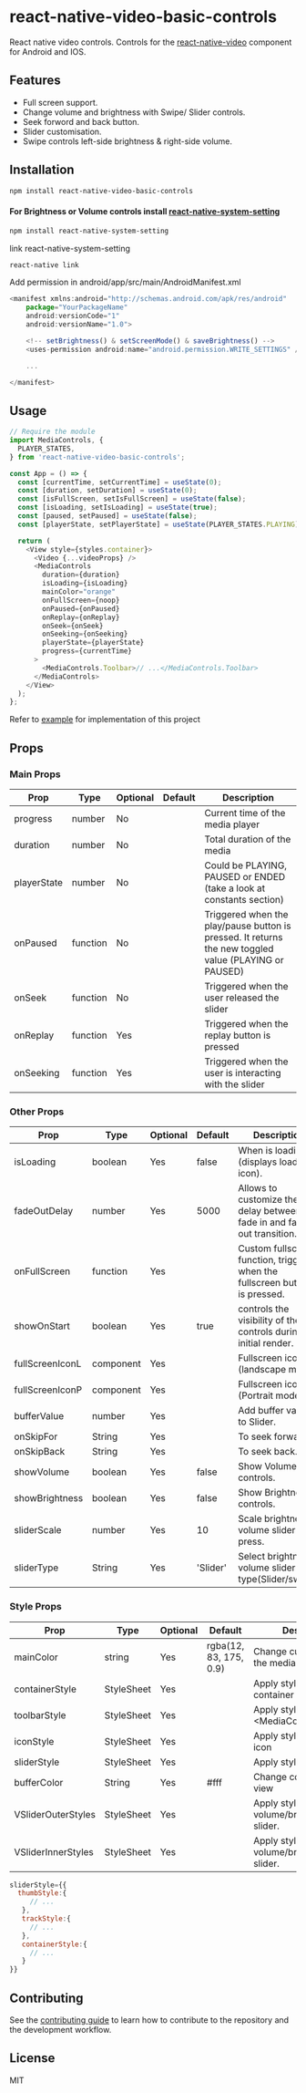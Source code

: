 # react-native-video-basic-controls

React native video controls.
Controls for the [react-native-video](https://github.com/react-native-video/react-native-video) component for Android and IOS.

## Features

- Full screen support.
- Change volume and brightness with Swipe/ Slider controls.
- Seek forword and back button.
- Slider customisation.
- Swipe controls left-side brightness & right-side volume.

## Installation

```sh
npm install react-native-video-basic-controls
```

#### For Brightness or Volume controls install [react-native-system-setting](https://github.com/c19354837/react-native-system-setting)

```sh
npm install react-native-system-setting
```

link react-native-system-setting

```sh
react-native link
```

Add permission in android/app/src/main/AndroidManifest.xml

```js
<manifest xmlns:android="http://schemas.android.com/apk/res/android"
    package="YourPackageName"
    android:versionCode="1"
    android:versionName="1.0">

    <!-- setBrightness() & setScreenMode() & saveBrightness() -->
    <uses-permission android:name="android.permission.WRITE_SETTINGS" />

    ...

</manifest>
```

## Usage

```js
// Require the module
import MediaControls, {
  PLAYER_STATES,
} from 'react-native-video-basic-controls';

const App = () => {
  const [currentTime, setCurrentTime] = useState(0);
  const [duration, setDuration] = useState(0);
  const [isFullScreen, setIsFullScreen] = useState(false);
  const [isLoading, setIsLoading] = useState(true);
  const [paused, setPaused] = useState(false);
  const [playerState, setPlayerState] = useState(PLAYER_STATES.PLAYING);

  return (
    <View style={styles.container}>
      <Video {...videoProps} />
      <MediaControls
        duration={duration}
        isLoading={isLoading}
        mainColor="orange"
        onFullScreen={noop}
        onPaused={onPaused}
        onReplay={onReplay}
        onSeek={onSeek}
        onSeeking={onSeeking}
        playerState={playerState}
        progress={currentTime}
      >
        <MediaControls.Toolbar>// ...</MediaControls.Toolbar>
      </MediaControls>
    </View>
  );
};
```

Refer to [example](https://github.com/prathmesh28/react-native-video-basic-controls/tree/master/example) for implementation of this project

## Props

### Main Props

| Prop        | Type     | Optional | Default | Description                                                                                           |
| ----------- | -------- | -------- | ------- | ----------------------------------------------------------------------------------------------------- |
| progress    | number   | No       |         | Current time of the media player                                                                      |
| duration    | number   | No       |         | Total duration of the media                                                                           |
| playerState | number   | No       |         | Could be PLAYING, PAUSED or ENDED (take a look at constants section)                                  |
| onPaused    | function | No       |         | Triggered when the play/pause button is pressed. It returns the new toggled value (PLAYING or PAUSED) |
| onSeek      | function | No       |         | Triggered when the user released the slider                                                           |
| onReplay    | function | Yes      |         | Triggered when the replay button is pressed                                                           |
| onSeeking   | function | Yes      |         | Triggered when the user is interacting with the slider                                                |

### Other Props

| Prop            | Type      | Optional | Default  | Description                                                                  |
| --------------- | --------- | -------- | -------- | ---------------------------------------------------------------------------- |
| isLoading       | boolean   | Yes      | false    | When is loading (displays loading icon).                                     |
| fadeOutDelay    | number    | Yes      | 5000     | Allows to customize the delay between fade in and fade out transition.       |
| onFullScreen    | function  | Yes      |          | Custom fullscreen function, triggered when the fullscreen button is pressed. |
| showOnStart     | boolean   | Yes      | true     | controls the visibility of the controls during the initial render.           |
| fullScreenIconL | component | Yes      |          | Fullscreen icon (landscape mode).                                            |
| fullScreenIconP | component | Yes      |          | Fullscreen icon (Portrait mode).                                             |
| bufferValue     | number    | Yes      |          | Add buffer value to Slider.                                                  |
| onSkipFor       | String    | Yes      |          | To seek forward.                                                             |
| onSkipBack      | String    | Yes      |          | To seek back.                                                                |
| showVolume      | boolean   | Yes      | false    | Show Volume controls.                                                        |
| showBrightness  | boolean   | Yes      | false    | Show Brightness controls.                                                    |
| sliderScale     | number    | Yes      | 10       | Scale brightness/ volume slider on press.                                    |
| sliderType      | String    | Yes      | 'Slider' | Select brightness/ volume slider type(Slider/swipe).                         |

### Style Props

| Prop               | Type       | Optional | Default                | Description                                     |
| ------------------ | ---------- | -------- | ---------------------- | ----------------------------------------------- |
| mainColor          | string     | Yes      | rgba(12, 83, 175, 0.9) | Change custom color to the media controls       |
| containerStyle     | StyleSheet | Yes      |                        | Apply styles to the container                   |
| toolbarStyle       | StyleSheet | Yes      |                        | Apply styles to <MediaControls.Toolbar>         |
| iconStyle          | StyleSheet | Yes      |                        | Apply styles to fullscreen icon                 |
| sliderStyle        | StyleSheet | Yes      |                        | Apply styles to Slider                          |
| bufferColor        | String     | Yes      | #fff                   | Change color of buffer view                     |
| VSliderOuterStyles | StyleSheet | Yes      |                        | Apply styles to volume/brightness outer slider. |
| VSliderInnerStyles | StyleSheet | Yes      |                        | Apply styles to volume/brightness track slider. |

```js
sliderStyle={{
  thumbStyle:{
     // ...
   },
   trackStyle:{
     // ...
   },
   containerStyle:{
     // ...
   }
}}
```

## Contributing

See the [contributing guide](https://github.com/prathmesh28/react-native-video-basic-controls/blob/master/CONTRIBUTING.md) to learn how to contribute to the repository and the development workflow.

## License

MIT
